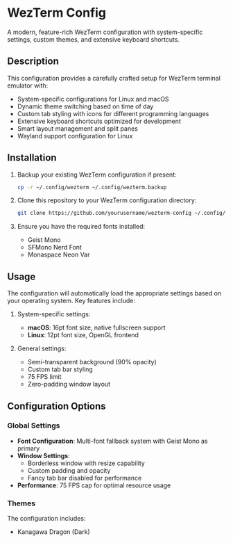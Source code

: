 # WezTerm Config

A modern, feature-rich WezTerm configuration with system-specific settings, custom themes, and extensive keyboard shortcuts.

## Description

This configuration provides a carefully crafted setup for WezTerm terminal emulator with:

- System-specific configurations for Linux and macOS
- Dynamic theme switching based on time of day
- Custom tab styling with icons for different programming languages
- Extensive keyboard shortcuts optimized for development
- Smart layout management and split panes
- Wayland support configuration for Linux

## Installation

1. Backup your existing WezTerm configuration if present:

   ```bash
   cp -r ~/.config/wezterm ~/.config/wezterm.backup
   ```

2. Clone this repository to your WezTerm configuration directory:

   ```bash
   git clone https://github.com/yourusername/wezterm-config ~/.config/wezterm
   ```

3. Ensure you have the required fonts installed:
   - Geist Mono
   - SFMono Nerd Font
   - Monaspace Neon Var

## Usage

The configuration will automatically load the appropriate settings based on your operating system. Key features include:

1. System-specific settings:

   - **macOS**: 16pt font size, native fullscreen support
   - **Linux**: 12pt font size, OpenGL frontend

1. General settings:
   - Semi-transparent background (90% opacity)
   - Custom tab bar styling
   - 75 FPS limit
   - Zero-padding window layout

## Configuration Options

### Global Settings

- **Font Configuration**: Multi-font fallback system with Geist Mono as primary
- **Window Settings**:
  - Borderless window with resize capability
  - Custom padding and opacity
  - Fancy tab bar disabled for performance
- **Performance**: 75 FPS cap for optimal resource usage

### Themes

The configuration includes:

- Kanagawa Dragon (Dark)
